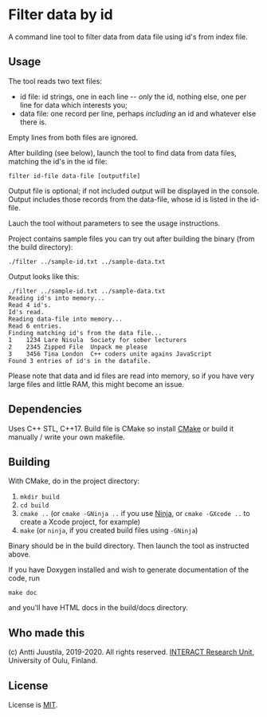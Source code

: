 # Filter data by id

A command line tool to filter data from data file using id's from index file.

## Usage

The tool reads two text files:

- id file: id strings, one in each line -- *only* the id, nothing else, one per line for data which interests you;
- data file: one record per line, perhaps *including* an id and whatever else there is.

Empty lines from both files are ignored.

After building (see below), launch the tool to find data from data files, matching the id's in the id file:

`filter id-file data-file [outputfile]`

Output file is optional; if not included output will be displayed in the console. Output includes those records from the data-file, whose id is listed in the id-file.

Lauch the tool without parameters to see the usage instructions.

Project contains sample files you can try out after building the binary (from the build directory):

`./filter ../sample-id.txt ../sample-data.txt`

Output looks like this:

```
./filter ../sample-id.txt ../sample-data.txt
Reading id's into memory...
Read 4 id's.
Id's read.
Reading data-file into memory...
Read 6 entries.
Finding matching id's from the data file...
1    1234 Lare Nisula  Society for sober lecturers
2    2345 Zipped File  Unpack me please
3    3456 Tina London  C++ coders unite agains JavaScript
Found 3 entries of id's in the datafile.
```
Please note that data and id files are read into memory, so if you have very large files and little RAM, this might become an issue.

## Dependencies

Uses C++ STL, C++17. Build file is CMake so install [CMake](https://cmake.org) or build it manually / write your own makefile.

## Building

With CMake, do in the project directory:

1. `mkdir build`
2. `cd build`
3. `cmake ..` (or `cmake -GNinja ..` if you use [Ninja](https://ninja-build.org), or `cmake -GXcode ..` to create a Xcode project, for example)
4. `make` (or `ninja`, if you created build files using `-GNinja`)

Binary should be in the build directory. Then launch the tool as instructed above.

If you have Doxygen installed and wish to generate documentation of the code, run

```
make doc
```
and you'll have HTML docs in the build/docs directory.


## Who made this

(c) Antti Juustila, 2019-2020. All rights reserved. [INTERACT Research Unit](http://interact.oulu.fi), University of Oulu, Finland.

## License

License is [MIT](https://opensource.org/licenses/MIT).

